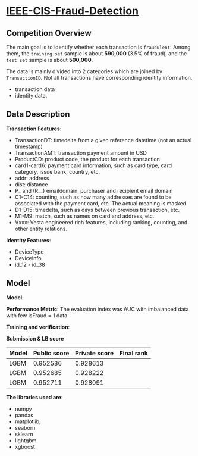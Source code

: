 # [IEEE-CIS-Fraud-Detection](https://www.kaggle.com/c/ieee-fraud-detection)

## Competition Overview
The main goal is to identify whether each transaction is `fraudulent`. Among them, the `training set` sample is about **590,000** (3.5% of fraud), and the `test set` sample is about **500,000**. 

The data is mainly divided into 2 categories which are joined by `TransactionID`. Not all transactions have corresponding identity information.
- transaction data
- identity data.

## Data Description
**Transaction Features**:
- TransactionDT: timedelta from a given reference datetime (not an actual timestamp)
- TransactionAMT: transaction payment amount in USD
- ProductCD: product code, the product for each transaction
- card1-card6: payment card information, such as card type, card category, issue bank, country, etc.
- addr: address
- dist: distance
- P_ and (R__) emaildomain: purchaser and recipient email domain
- C1-C14: counting, such as how many addresses are found to be associated with the payment card, etc. The actual meaning is masked.
- D1-D15: timedelta, such as days between previous transaction, etc.
- M1-M9: match, such as names on card and address, etc.
- Vxxx: Vesta engineered rich features, including ranking, counting, and other entity relations.

**Identity Features**:
- DeviceType
- DeviceInfo
- id_12 - id_38


## Model 
**Model**: 

**Performance Metric**: The evaluation index was AUC with imbalanced data with few isFraud = 1 data.

**Training and verification**: 


**Submission & LB score**

|Model |Public score|Private score|Final rank| 
|------|--------|--------|---|
| LGBM |0.952586|0.928613|   |
| LGBM |0.952685|0.928222|   |
| LGBM |0.952711|0.928091|   |





**The libraries used are**:  
- numpy
- pandas
- matplotlib, 
- seaborn
- sklearn
- lightgbm
- xgboost



